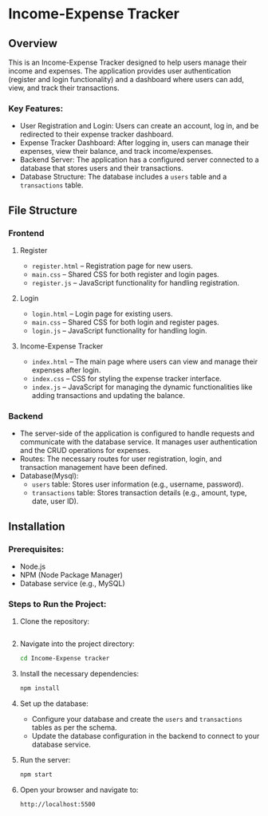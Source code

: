 

# Income-Expense Tracker

## Overview
This is an Income-Expense Tracker designed to help users manage their income and expenses. The application provides user authentication (register and login functionality) and a dashboard where users can add, view, and track their transactions.

### Key Features:
- User Registration and Login: Users can create an account, log in, and be redirected to their expense tracker dashboard.
- Expense Tracker Dashboard: After logging in, users can manage their expenses, view their balance, and track income/expenses.
- Backend Server: The application has a configured server connected to a database that stores users and their transactions.
- Database Structure: The database includes a `users` table and a `transactions` table.

## File Structure

### Frontend
1. Register
   - `register.html` – Registration page for new users.
   - `main.css` – Shared CSS for both register and login pages.
   - `register.js` – JavaScript functionality for handling registration.

2. Login
   - `login.html` – Login page for existing users.
   - `main.css` – Shared CSS for both login and register pages.
   - `login.js` – JavaScript functionality for handling login.

3. Income-Expense Tracker
   - `index.html` – The main page where users can view and manage their expenses after login.
   - `index.css` – CSS for styling the expense tracker interface.
   - `index.js` – JavaScript for managing the dynamic functionalities like adding transactions and updating the balance.

### Backend
- The server-side of the application is configured to handle requests and communicate with the database service. It manages user authentication and the CRUD operations for expenses.
- Routes: The necessary routes for user registration, login, and transaction management have been defined.
- Database(Mysql):
  - `users` table: Stores user information (e.g., username, password).
  - `transactions` table: Stores transaction details (e.g., amount, type, date, user ID).

## Installation

### Prerequisites:
- Node.js
- NPM (Node Package Manager)
- Database service (e.g., MySQL)

### Steps to Run the Project:
1. Clone the repository:
   ```bash
   
   ```

2. Navigate into the project directory:
   ```bash
   cd Income-Expense tracker
   ```

3. Install the necessary dependencies:
   ```bash
   npm install
   ```

4. Set up the database:
   - Configure your database and create the `users` and `transactions` tables as per the schema.
   - Update the database configuration in the backend to connect to your database service.

5. Run the server:
   ```bash
   npm start
   ```

6. Open your browser and navigate to:
   ```
   http://localhost:5500
   ```

